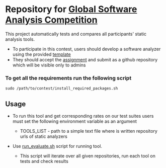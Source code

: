 # Repository for [Global Software Analysis Competition](https://gsac.tech/)
This project automatically tests and compares all participants' static analysis tools.

* To participate in this contest, users should develop a software analyzer using the provided [template](./example-analyzer)
* They should accept the [assignment](https://classroom.github.com/a/S_09sdh2) and submit as a github repository which will be visible only to admins

### To get all the requirements run the following script

```shell
sudo /path/to/contest/install_required_packages.sh
```

## Usage
* To run this tool and get corresponding rates on our test suites 
users must set the following environment variable as an argument
  * TOOLS_LIST - path to a simple text file where is written repository urls of static analyzers
  
* Use [run_evaluate.sh](/run_evaluate.sh) script for running tool.
  * This script will iterate over all given repositories, run each tool on tests and check results
